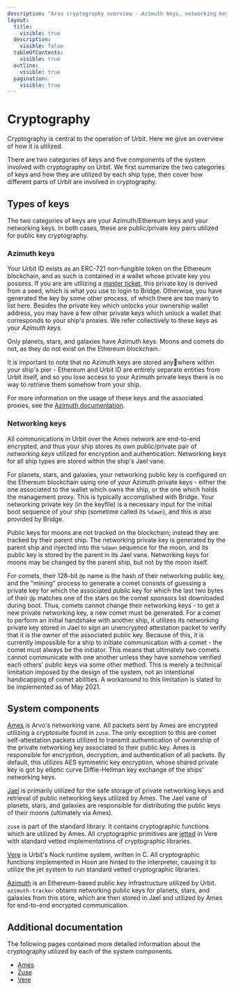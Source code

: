 ```yaml
---
description: "Arvo cryptography overview - Azimuth keys, networking keys, and cryptographic components across the system."
layout:
  title:
    visible: true
  description:
    visible: false
  tableOfContents:
    visible: true
  outline:
    visible: true
  pagination:
    visible: true
---
```


# Cryptography

Cryptography is central to the operation of Urbit. Here we give an overview of how it is utilized.

There are two categories of keys and five components of the system involved with cryptography on Urbit. We first summarize the two categories of keys and how they are utilized by each ship type, then cover how different parts of Urbit are involved in cryptography.

## Types of keys <a href="#types-of-keys" id="types-of-keys"></a>

The two categories of keys are your Azimuth/Ethereum keys and your networking keys. In both cases, these are public/private key pairs utilized for public key cryptography.

### Azimuth keys <a href="#azimuth-keys" id="azimuth-keys"></a>

Your Urbit ID exists as an ERC-721 non-fungible token on the Ethereum blockchain, and as such is contained in a wallet whose private key you possess. If you are are utilizing a [master ticket](../../../urbit-id/hd-wallet.md), this private key is derived from a seed, which is what you use to login to Bridge. Otherwise, you have generated the key by some other process, of which there are too many to list here. Besides the private key which unlocks your ownership wallet address, you may have a few other private keys which unlock a wallet that corresponds to your ship's proxies. We refer collectively to these keys as your _Azimuth keys_.

Only planets, stars, and galaxies have Azimuth keys. Moons and comets do not, as they do not exist on the Ethereum blockchain.

It is important to note that no Azimuth keys are stored anywhere within your ship's pier - Ethereum and Urbit ID are entirely separate entities from Urbit itself, and so you lose access to your Azimuth private keys there is no way to retrieve them somehow from your ship.

For more information on the usage of these keys and the associated proxies, see the [Azimuth documentation](../../../urbit-id/what-is-urbit-id.md).

### Networking keys <a href="#networking-keys" id="networking-keys"></a>

All communications in Urbit over the Ames network are end-to-end encrypted, and thus your ship stores its own public/private pair of _networking keys_ utilized for encryption and authentication. Networking keys for all ship types are stored within the ship's Jael vane.

For planets, stars, and galaxies, your networking public key is configured on the Ethereum blockchain using one of your Azimuth private keys - either the one associated to the wallet which owns the ship, or the one which holds the management proxy. This is typically accomplished with Bridge. Your networking private key (in the keyfile) is a necessary input for the initial boot sequence of your ship (sometime called its `%dawn`), and this is also provided by Bridge.

Public keys for moons are not tracked on the blockchain; instead they are tracked by their parent ship. The networking private key is generated by the parent ship and injected into the `%dawn` sequence for the moon, and its public key is stored by the parent in its Jael vane. Networking keys for moons may be changed by the parent ship, but not by the moon itself.

For comets, their 128-bit `@p` name is the hash of their networking public key, and the "mining" process to generate a comet consists of guessing a private key for which the associated public key for which the last two bytes of their `@p` matches one of the stars on the comet sponsors list downloaded during boot. Thus, comets cannot change their networking keys - to get a new private networking key, a new comet must be generated. For a comet to perform an initial handshake with another ship, it utilizes its networking private key stored in Jael to sign an unencrypted attestation packet to verify that it is the owner of the associated public key. Because of this, it is currently impossible for a ship to initiate communication with a comet - the comet must always be the initiator. This means that ultimately two comets cannot communicate with one another unless they have somehow verified each others' public keys via some other method. This is merely a technical limitation imposed by the design of the system, not an intentional handicapping of comet abilities. A workaround to this limitation is slated to be implemented as of May 2021.

## System components <a href="#system-components" id="system-components"></a>

[Ames](../ames) is Arvo's networking vane. All packets sent by Ames are encrypted utilizing a cryptosuite found in `zuse`. The only exception to this are comet self-attestation packets utilized to transmit authentication of ownership of the private networking key associated to their public key. Ames is responsible for encryption, decryption, and authentication of all packets. By default, this utilizes AES symmetric key encryption, whose shared private key is got by elliptic curve Diffie-Hellman key exchange of the ships' networking keys.

[Jael](../jael/README.md) is primarily utilized for the safe storage of private networking keys and retrieval of public networking keys utilized by Ames. The Jael vane of planets, stars, and galaxies are responsible for distributing the public keys of their moons (ultimately via Ames).

`zuse` is part of the standard library. It contains cryptographic functions which are utilized by Ames. All cryptographic primitives are [jetted](../../../build-on-urbit/runtime/jetting.md) in Vere with standard vetted implementations of cryptographic libraries.

[Vere](../../../build-on-urbit/runtime) is Urbit's Nock runtime system, written in C. All cryptographic functions implemented in Hoon are hinted to the interpreter, causing it to utilize the jet system to run standard vetted cryptographic libraries.

[Azimuth](../../../urbit-id/what-is-urbit-id.md) is an Ethereum-based public key infrastructure utilized by Urbit. `azimuth-tracker` obtains networking public keys for planets, stars, and galaxies from this store, which are then stored in Jael and utilized by Ames for end-to-end encrypted communication.

## Additional documentation <a href="#additional-documentation" id="additional-documentation"></a>

The following pages contained more detailed information about the cryptography utilized by each of the system components.

* [Ames](../ames/cryptography.md)
* [Zuse](../../../hoon/cryptography.md)
* [Vere](../../../build-on-urbit/runtime/cryptography.md)
